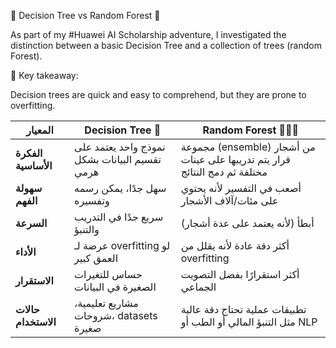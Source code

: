 🌳 Decision Tree vs Random Forest 🌲


As part of my #Huawei AI Scholarship adventure, I investigated the distinction between a basic Decision Tree and a collection of trees (random Forest).


 🔎 Key takeaway:


 Decision trees are quick and easy to comprehend, but they are prone to overfitting.


| المعيار             | Decision Tree 🌳                              | Random Forest 🌲🌲🌲                                                        |
| ------------------- | --------------------------------------------- | --------------------------------------------------------------------------- |
| **الفكرة الأساسية** | نموذج واحد يعتمد على تقسيم البيانات بشكل هرمي | مجموعة (ensemble) من أشجار قرار يتم تدريبها على عينات مختلفة ثم دمج النتائج |
| **سهولة الفهم**     | سهل جدًا، يمكن رسمه وتفسيره                   | أصعب في التفسير لأنه يحتوي على مئات/آلاف الأشجار                            |
| **السرعة**          | سريع جدًا في التدريب والتنبؤ                  | أبطأ (لأنه يعتمد على عدة أشجار)                                             |
| **الأداء**          | عرضة لـ overfitting لو العمق كبير             | أكثر دقة عادة لأنه يقلل من overfitting                                      |
| **الاستقرار**       | حساس للتغيرات الصغيرة في البيانات             | أكثر استقرارًا بفضل التصويت الجماعي                                         |
| **حالات الاستخدام** | مشاريع تعليمية، شروحات، datasets صغيرة        | تطبيقات عملية تحتاج دقة عالية مثل التنبؤ المالي أو الطب أو NLP              |
